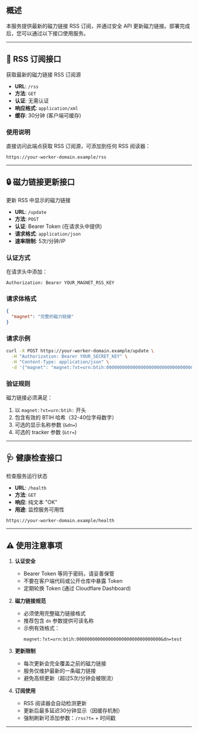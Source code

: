 ## 概述
本服务提供最新的磁力链接 RSS 订阅，并通过安全 API 更新磁力链接。部署完成后，您可以通过以下接口使用服务。

---

## 📡 RSS 订阅接口
获取最新的磁力链接 RSS 订阅源

- **URL**: `/rss`
- **方法**: `GET`
- **认证**: 无需认证
- **响应格式**: `application/xml`
- **缓存**: 30分钟 (客户端可缓存)

### 使用说明
直接访问此端点获取 RSS 订阅源，可添加到任何 RSS 阅读器：
```
https://your-worker-domain.example/rss
```

---

## 🔒 磁力链接更新接口
更新 RSS 中显示的磁力链接

- **URL**: `/update`
- **方法**: `POST`
- **认证**: Bearer Token (在请求头中提供)
- **请求格式**: `application/json`
- **速率限制**: 5次/分钟/IP

### 认证方式
在请求头中添加：
```http
Authorization: Bearer YOUR_MAGNET_RSS_KEY
```

### 请求体格式
```json
{
  "magnet": "完整的磁力链接"
}
```

### 请求示例
```bash
curl -X POST https://your-worker-domain.example/update \
  -H "Authorization: Bearer YOUR_SECRET_KEY" \
  -H "Content-Type: application/json" \
  -d '{"magnet": "magnet:?xt=urn:btih:00000000000000000000000000000000&dn=test"}'
```

### 验证规则
磁力链接必须满足：
1. 以 `magnet:?xt=urn:btih:` 开头
2. 包含有效的 BTIH 哈希（32-40位字母数字）
3. 可选的显示名称参数 (`&dn=`)
4. 可选的 tracker 参数 (`&tr=`)

---

## 🩺 健康检查接口
检查服务运行状态

- **URL**: `/health`
- **方法**: `GET`
- **响应**: 纯文本 "OK"
- **用途**: 监控服务可用性

```
https://your-worker-domain.example/health
```

---

## ⚠️ 使用注意事项

1. **认证安全**
   - Bearer Token 等同于密码，请妥善保管
   - 不要在客户端代码或公开仓库中暴露 Token
   - 定期轮换 Token (通过 Cloudflare Dashboard)

2. **磁力链接规范**
   - 必须使用完整磁力链接格式
   - 推荐包含 `dn` 参数提供可读名称
   - 示例有效格式：
     ```
     magnet:?xt=urn:btih:00000000000000000000000000000000&dn=test
     ```

3. **更新限制**
   - 每次更新会完全覆盖之前的磁力链接
   - 服务仅维护最新的一条磁力链接
   - 避免高频更新（超过5次/分钟会被限流）

4. **订阅使用**
   - RSS 阅读器会自动检测更新
   - 更新后最多延迟30分钟显示（因缓存机制）
   - 强制刷新可添加参数：`/rss?t=` + 时间戳

---
